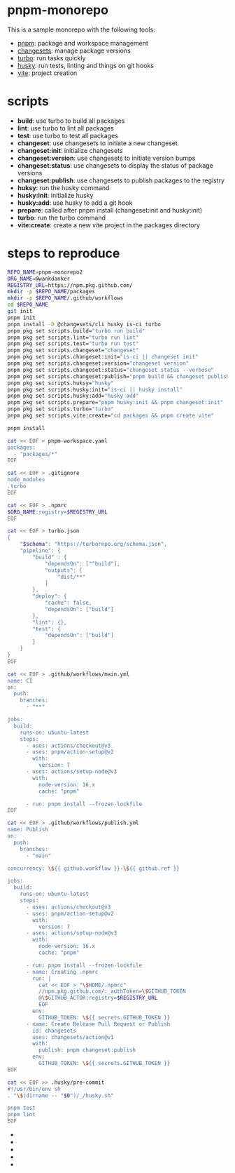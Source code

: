 # pnpm-monorepo

This is a sample monorepo with the following tools:

- [pnpm][1]: package and workspace management
- [changesets][2]: manage package versions
- [turbo][3]: run tasks quickly
- [husky][4]: run tests, linting and things on git hooks
- [vite][5]: project creation

# scripts

- **build**: use turbo to build all packages
- **lint**: use turbo to lint all packages
- **test**: use turbo to test all packages
- **changeset**: use changesets to initiate a new changeset
- **changeset:init**: initialize changesets
- **changeset:version**: use changesets to initiate version bumps
- **changeset:status**: use changesets to display the status of package versions
- **changeset:publish**: use changesets to publish packages to the registry
- **huksy**: run the husky command
- **husky:init**: initialize husky
- **husky:add**: use husky to add a git hook
- **prepare**: called after pnpm install (changeset:init and husky:init)
- **turbo**: run the turbo command
- **vite:create**: create a new vite project in the packages directory

# steps to reproduce

```sh
REPO_NAME=pnpm-monorepo2
ORG_NAME=@wankdanker
REGISTRY_URL=https://npm.pkg.github.com/
mkdir -p $REPO_NAME/packages
mkdir -p $REPO_NAME/.github/workflows
cd $REPO_NAME
git init
pnpm init
pnpm install -D @changesets/cli husky is-ci turbo
pnpm pkg set scripts.build="turbo run build"
pnpm pkg set scripts.lint="turbo run lint"
pnpm pkg set scripts.test="turbo run test"
pnpm pkg set scripts.changeset="changeset"
pnpm pkg set scripts.changeset:init="is-ci || changeset init"
pnpm pkg set scripts.changeset:version="changeset version"
pnpm pkg set scripts.changeset:status="changeset status --verbose"
pnpm pkg set scripts.changeset:publish="pnpm build && changeset publish"
pnpm pkg set scripts.huksy="husky"
pnpm pkg set scripts.husky:init="is-ci || husky install"
pnpm pkg set scripts.husky:add="husky add"
pnpm pkg set scripts.prepare="pnpm husky:init && pnpm changeset:init"
pnpm pkg set scripts.turbo="turbo"
pnpm pkg set scripts.vite:create="cd packages && pnpm create vite"

pnpm install

cat << EOF > pnpm-workspace.yaml
packages:
  - "packages/*"
EOF

cat << EOF > .gitignore
node_modules
.turbo
EOF

cat << EOF > .npmrc
$ORG_NAME:registry=$REGISTRY_URL
EOF

cat << EOF > turbo.json
{
    "$schema": "https://turborepo.org/schema.json",
    "pipeline": {
        "build" : {
            "dependsOn": ["^build"],
            "outputs": [
                "dist/**"
            ] 
        },
        "deploy": {
            "cache": false,
            "dependsOn": ["build"]
        },
        "lint": {},
        "test": {
            "dependsOn": ["build"]
        }
    }
}
EOF

cat << EOF > .github/workflows/main.yml
name: CI
on:
  push:
    branches:
      - "**"

jobs:
  build:
    runs-on: ubuntu-latest
    steps:
      - uses: actions/checkout@v3
      - uses: pnpm/action-setup@v2
        with:
          version: 7
      - uses: actions/setup-node@v3
        with:
          node-version: 16.x
          cache: "pnpm"

      - run: pnpm install --frozen-lockfile
EOF

cat << EOF > .github/workflows/publish.yml
name: Publish
on:
  push:
    branches:
      - "main"

concurrency: \${{ github.workflow }}-\${{ github.ref }}

jobs:
  build:
    runs-on: ubuntu-latest
    steps:
      - uses: actions/checkout@v3
      - uses: pnpm/action-setup@v2
        with:
          version: 7
      - uses: actions/setup-node@v3
        with:
          node-version: 16.x
          cache: "pnpm"

      - run: pnpm install --frozen-lockfile
      - name: Creating .npmrc
        run: |
          cat << EOF > "\$HOME/.npmrc"
          //npm.pkg.github.com/:_authToken=\$GITHUB_TOKEN
          @\$GITHUB_ACTOR:registry=$REGISTRY_URL
          EOF
        env:
          GITHUB_TOKEN: \${{ secrets.GITHUB_TOKEN }}
      - name: Create Release Pull Request or Publish
        id: changesets
        uses: changesets/action@v1
        with:
          publish: pnpm changeset:publish
        env:
          GITHUB_TOKEN: \${{ secrets.GITHUB_TOKEN }}
EOF

cat << EOF >> .husky/pre-commit
#!/usr/bin/env sh
. "\$(dirname -- "$0")/_/husky.sh"

pnpm test
pnpm lint
EOF
```

- [1]: https://pnpm.io/
- [2]: https://github.com/changesets/changesets
- [3]: https://turbo.build/
- [4]: https://typicode.github.io/husky/#/
- [5]: https://vitejs.dev/
